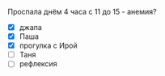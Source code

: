 Проспала днём 4 часа с 11 до 15 - анемия? 
- [x] джапа
- [x] Паша
- [x] прогулка с Ирой
- [ ] Таня
- [ ] рефлексия 